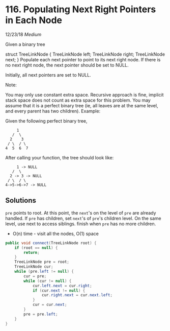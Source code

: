 # 116. Populating Next Right Pointers in Each Node
12/23/18
*Medium*

Given a binary tree

struct TreeLinkNode {
  TreeLinkNode left;
  TreeLinkNode right;
  TreeLinkNode next;
}
Populate each next pointer to point to its next right node. If there is no next right node, the next pointer should be set to NULL.

Initially, all next pointers are set to NULL.

Note:

You may only use constant extra space.
Recursive approach is fine, implicit stack space does not count as extra space for this problem.
You may assume that it is a perfect binary tree (ie, all leaves are at the same level, and every parent has two children).
Example:

Given the following perfect binary tree,
```
     1
   /  \
  2    3
 / \  / \
4  5  6  7
```
After calling your function, the tree should look like:
```
     1 -> NULL
   /  \
  2 -> 3 -> NULL
 / \  / \
4->5->6->7 -> NULL
```

## Solutions
`pre` points to root. At this point, the `next`'s on the level of `pre` are already handled.
If `pre` has children, set `next`'s of `pre`'s children level.
On the same level, use next to access siblings.
finish when `pre` has no more children.
* O(n) time - visit all the nodes, O(1) space

```Java
public void connect(TreeLinkNode root) {
    if (root == null) {
        return;
    }
    TreeLinkNode pre = root;
    TreeLinkNode cur;
    while (pre.left != null) {
        cur = pre;
        while (cur != null) {
            cur.left.next = cur.right;
            if (cur.next != null) {
                cur.right.next = cur.next.left;
            }
            cur = cur.next;
        }
        pre = pre.left;
    }
}
```

